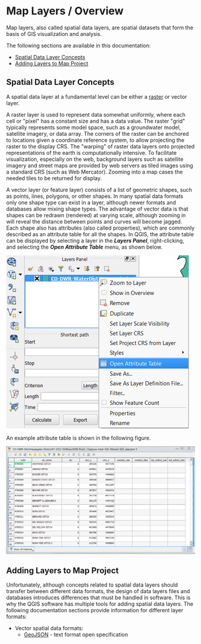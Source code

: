 # Map Layers / Overview

Map layers, also called spatial data layers, are spatial datasets that form the basis of GIS visualization and analysis.

The following sections are available in this documentation:

* [Spatial Data Layer Concepts](#spatial-data-layer-concepts)
* [Adding Layers to Map Project](#adding-layers-to-map-project)

## Spatial Data Layer Concepts

A spatial data layer at a fundamental level can be either a [raster](https://en.wikipedia.org/wiki/Raster_graphics) or vector layer.

A raster layer is used to represent data somewhat uniformly, where each cell or "pixel" has a constant size and has a data value.
The raster "grid" typically represents some model space, such as a groundwater model, satellite imagery, or data array.
The corners of the raster can be anchored to locations given a coordinate reference system, to allow projecting the raster
to the display CRS. The "warping" of raster data layers onto projected representations of the earth is computationally intensive.
To facilitate visualization, especially on the web, background layers such as satellite imagery and street maps are provided
by web servers as tiled images using a standard CRS (such as Web Mercator).  Zooming into a map cases the needed tiles to
be returned for display.

A vector layer (or feature layer) consists of a list of geometric shapes, such as points, lines, polygons, or other shapes.
In many spatial data formats only one shape type can exist in a layer, although newer formats and databases allow mixing shape types.
The advantage of vector data is that shapes can be redrawn (rendered) at varying scale, although zooming in will
reveal the distance between points and curves will become jagged.  
Each shape also has attributes (also called properties), which are commonly described as an attribute table for all the shapes.
In QGIS, the attribute table can be displayed by selecting a layer in the ***Layers Panel***, right-clicking,
and selecting the ***Open Attribute Table*** menu, as shown below.

![Layer open attribute table](overview-images/open-attribute-table.png)

An example attribute table is shown in the following figure.

![Attribute table](overview-images/attribute-table.png)

## Adding Layers to Map Project

Unfortunately, although concepts related to spatial data layers should transfer between different data formats,
the design of data layers files and databases introduces differences that must be handled in software.
This is why the QGIS software has multiple tools for adding spatial data layers.
The following documentation sections provide information for different layer formats:

* Vector spatial data formats:
	+ [GeoJSON](vector-geojson/) - text format open specification
